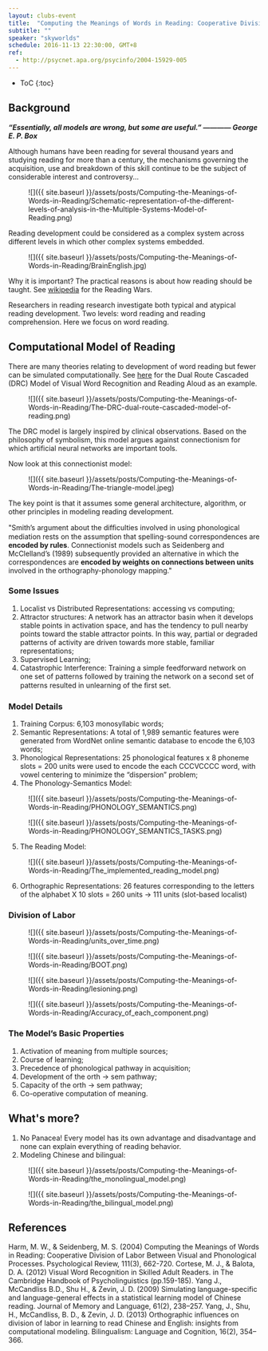 ```yaml
---
layout: clubs-event
title:  "Computing the Meanings of Words in Reading: Cooperative Division of Labor Between Visual and Phonological Processes"
subtitle: ""
speaker: "skyworlds"
schedule: 2016-11-13 22:30:00, GMT+8
ref: 
  - http://psycnet.apa.org/psycinfo/2004-15929-005
---
```



* ToC
{:toc}

## Background    


***“Essentially, all models are wrong, but some are useful.” ———— George E. P. Box***      


Although humans have been reading for several thousand years and studying reading for more than a century, the mechanisms governing the acquisition, use and breakdown of this skill continue to be the subject of considerable interest and controversy...


<figure markdown="1">
![]({{ site.baseurl }}/assets/posts/Computing-the-Meanings-of-Words-in-Reading/Schematic-representation-of-the-different-levels-of-analysis-in-the-Multiple-Systems-Model-of-Reading.png)
</figure>


Reading development could be considered as a complex system across different levels in which other complex systems embedded.


<figure markdown="1">
![]({{ site.baseurl }}/assets/posts/Computing-the-Meanings-of-Words-in-Reading/BrainEnglish.jpg)
</figure>


Why it is important? The practical reasons is about how reading should be taught. See [wikipedia](https://en.wikipedia.org/wiki/Teaching_reading:_whole_language_and_phonics) for the Reading Wars.


Researchers in reading research investigate both typical and atypical reading development. Two levels: word reading and reading comprehension. Here we focus on word reading.


## Computational Model of Reading


There are many theories relating to development of word reading but fewer can be simulated computationally. See [here](http://www.cogsci.mq.edu.au/~ssaunder/DRC/) for the Dual Route Cascaded (DRC) Model of Visual Word Recognition and Reading Aloud as an example.


<figure markdown="1">
![]({{ site.baseurl }}/assets/posts/Computing-the-Meanings-of-Words-in-Reading/The-DRC-dual-route-cascaded-model-of-reading.png)
</figure>  


The DRC model is largely inspired by clinical observations. Based on the philosophy of symbolism, this model argues against connectionism for which artificial neural networks are important tools.


Now look at this connectionist model: 


<figure markdown="1">
![]({{ site.baseurl }}/assets/posts/Computing-the-Meanings-of-Words-in-Reading/The-triangle-model.jpeg)
</figure>

 The key point is that it assumes some general architecture, algorithm, or other principles in modeling reading development.
 
 
 "Smith’s argument about the difﬁculties involved in using phonological mediation rests on the assumption that spelling-sound correspondences are **encoded by rules**. Connectionist models such as Seidenberg and McClelland’s (1989) subsequently provided an alternative in which the correspondences are **encoded by weights on connections between units** involved in the orthography-phonology mapping."


### **Some Issues**   
  1) Localist vs Distributed Representations: accessing vs computing;   
  2) Attractor structures: A network has an attractor basin when it develops stable points in activation space, and has the tendency to pull nearby points toward the stable attractor points. In this way, partial or degraded patterns of activity are driven towards more stable, familiar representations;
  3) Supervised Learning;   
  4) Catastrophic Interference: Training a simple feedforward network on one set of patterns followed by training the network on a second set of patterns resulted in unlearning of the ﬁrst set.    
  
  
### **Model Details**   
  1) Training Corpus: 6,103 monosyllabic words;    
  2) Semantic Representations: A total of 1,989 semantic features were generated from WordNet online semantic database to encode the 6,103 words;   
  3) Phonological Representations: 25 phonological features x 8 phoneme slots = 200 units were used to encode the each CCCVCCCC word, with vowel centering to minimize the “dispersion” problem;   
  4) The Phonology-Semantics Model:    


<figure markdown="1">
![]({{ site.baseurl }}/assets/posts/Computing-the-Meanings-of-Words-in-Reading/PHONOLOGY_SEMANTICS.png)
</figure>


<figure markdown="1">
![]({{ site.baseurl }}/assets/posts/Computing-the-Meanings-of-Words-in-Reading/PHONOLOGY_SEMANTICS_TASKS.png)
</figure>


  5) The Reading Model:    
  
  
<figure markdown="1">
![]({{ site.baseurl }}/assets/posts/Computing-the-Meanings-of-Words-in-Reading/The_implemented_reading_model.png)
</figure>
  
  
  6) Orthographic Representations: 26 features corresponding to the letters of the alphabet X 10 slots = 260 units -> 111 units (slot-based localist)    
  

### **Division of Labor** 


<figure markdown="1">
![]({{ site.baseurl }}/assets/posts/Computing-the-Meanings-of-Words-in-Reading/units_over_time.png)
</figure>


<figure markdown="1">
![]({{ site.baseurl }}/assets/posts/Computing-the-Meanings-of-Words-in-Reading/BOOT.png)
</figure>


<figure markdown="1">
![]({{ site.baseurl }}/assets/posts/Computing-the-Meanings-of-Words-in-Reading/lesioning.png)
</figure>


<figure markdown="1">
![]({{ site.baseurl }}/assets/posts/Computing-the-Meanings-of-Words-in-Reading/Accuracy_of_each_component.png)
</figure>


### **The Model’s Basic Properties**   
  1) Activation of meaning from multiple sources;    
  2) Course of learning;    
  3) Precedence of phonological pathway in acquisition;    
  4) Development of the orth -> sem pathway;    
  5) Capacity of the orth -> sem pathway;    
  6) Co-operative computation of meaning.    


## What's more?

  1) No Panacea! Every model has its own advantage and disadvantage and none can explain everything of reading behavior.    
  2) Modeling Chinese and bilingual:


<figure markdown="1">
![]({{ site.baseurl }}/assets/posts/Computing-the-Meanings-of-Words-in-Reading/the_monolingual_model.png)
</figure>
  

<figure markdown="1">
![]({{ site.baseurl }}/assets/posts/Computing-the-Meanings-of-Words-in-Reading/the_bilingual_model.png)
</figure>






## References
 Harm, M. W., & Seidenberg, M. S. (2004) Computing the Meanings of Words in Reading: Cooperative Division of Labor Between Visual and Phonological Processes. Psychological Review, 111(3), 662-720.
 Cortese, M. J., & Balota, D. A. (2012) Visual Word Recognition in Skilled Adult Readers. in The Cambridge Handbook of Psycholinguistics (pp.159-185).
 Yang J., McCandliss B.D., Shu H., & Zevin, J. D. (2009) Simulating language-specific and language-general effects in a statistical learning model of Chinese reading. Journal of Memory and Language, 61(2), 238–257.
 Yang, J., Shu, H., McCandliss, B. D., & Zevin, J. D. (2013) Orthographic influences on division of labor in learning to read Chinese and English: insights from computational modeling. Bilingualism: Language and Cognition, 16(2), 354–366.
